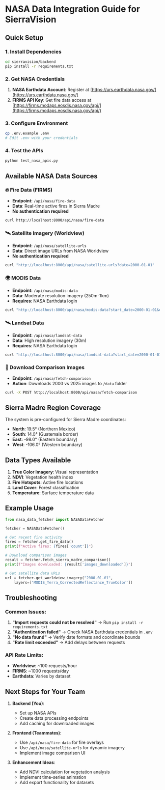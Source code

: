 # NASA Data Integration Guide for SierraVision

## Quick Setup

### 1. Install Dependencies
```bash
cd sierravision/backend
pip install -r requirements.txt
```

### 2. Get NASA Credentials
1. **NASA Earthdata Account**: Register at [https://urs.earthdata.nasa.gov/](https://urs.earthdata.nasa.gov/)
2. **FIRMS API Key**: Get fire data access at [https://firms.modaps.eosdis.nasa.gov/api/](https://firms.modaps.eosdis.nasa.gov/api/)

### 3. Configure Environment
```bash
cp .env.example .env
# Edit .env with your credentials
```

### 4. Test the APIs
```bash
python test_nasa_apis.py
```

## Available NASA Data Sources

### 🔥 Fire Data (FIRMS)
- **Endpoint**: `/api/nasa/fire-data`
- **Data**: Real-time active fires in Sierra Madre
- **No authentication required**

```bash
curl http://localhost:8000/api/nasa/fire-data
```

### 🛰️ Satellite Imagery (Worldview)
- **Endpoint**: `/api/nasa/satellite-urls`
- **Data**: Direct image URLs from NASA Worldview
- **No authentication required**

```bash
curl "http://localhost:8000/api/nasa/satellite-urls?date=2000-01-01"
```

### 🌍 MODIS Data
- **Endpoint**: `/api/nasa/modis-data`
- **Data**: Moderate resolution imagery (250m-1km)
- **Requires**: NASA Earthdata login

```bash
curl "http://localhost:8000/api/nasa/modis-data?start_date=2000-01-01&end_date=2000-01-31"
```

### 🛰️ Landsat Data
- **Endpoint**: `/api/nasa/landsat-data`
- **Data**: High resolution imagery (30m)
- **Requires**: NASA Earthdata login

```bash
curl "http://localhost:8000/api/nasa/landsat-data?start_date=2000-01-01&end_date=2000-01-31"
```

### 📸 Download Comparison Images
- **Endpoint**: `/api/nasa/fetch-comparison`
- **Action**: Downloads 2000 vs 2025 images to `/data` folder

```bash
curl -X POST http://localhost:8000/api/nasa/fetch-comparison
```

## Sierra Madre Region Coverage

The system is pre-configured for Sierra Madre coordinates:
- **North**: 19.5° (Northern Mexico)
- **South**: 14.0° (Guatemala border)  
- **East**: -98.0° (Eastern boundary)
- **West**: -106.0° (Western boundary)

## Data Types Available

1. **True Color Imagery**: Visual representation
2. **NDVI**: Vegetation health index
3. **Fire Hotspots**: Active fire locations
4. **Land Cover**: Forest classification
5. **Temperature**: Surface temperature data

## Example Usage

```python
from nasa_data_fetcher import NASADataFetcher

fetcher = NASADataFetcher()

# Get recent fire activity
fires = fetcher.get_fire_data()
print(f"Active fires: {fires['count']}")

# Download comparison images
result = fetcher.fetch_sierra_madre_comparison()
print(f"Images downloaded: {result['images_downloaded']}")

# Get satellite data URLs
url = fetcher.get_worldview_imagery("2000-01-01", 
    layers=['MODIS_Terra_CorrectedReflectance_TrueColor'])
```

## Troubleshooting

### Common Issues:
1. **"Import requests could not be resolved"** → Run `pip install -r requirements.txt`
2. **"Authentication failed"** → Check NASA Earthdata credentials in `.env`
3. **"No data found"** → Verify date formats and coordinate bounds
4. **"Rate limit exceeded"** → Add delays between requests

### API Rate Limits:
- **Worldview**: ~100 requests/hour
- **FIRMS**: ~1000 requests/day  
- **Earthdata**: Varies by dataset

## Next Steps for Your Team

1. **Backend (You)**: 
   - Set up NASA APIs
   - Create data processing endpoints
   - Add caching for downloaded images

2. **Frontend (Teammates)**:
   - Use `/api/nasa/fire-data` for fire overlays
   - Use `/api/nasa/satellite-urls` for dynamic imagery
   - Implement image comparison UI

3. **Enhancement Ideas**:
   - Add NDVI calculation for vegetation analysis
   - Implement time-series animation
   - Add export functionality for datasets